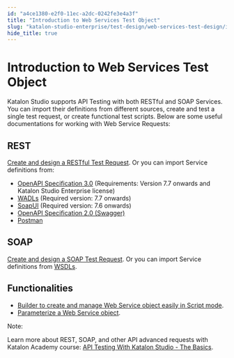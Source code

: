 ```yaml
---
id: "a4ce1380-e2f0-11ec-a2dc-0242fe3e4a3f"
title: "Introduction to Web Services Test Object"
slug: "katalon-studio-enterprise/test-design/web-services-test-design/introduction-to-web-services-test-object"
hide_title: true
---
```

    

# <a id="id" class="anchor_top_offset"/><a id="ariaid-title1" class="anchor_top_offset"/>Introduction to Web Services Test Object

    
      
<p xmlns="http://www.w3.org/1999/xhtml" className="p">Katalon Studio supports API Testing with both RESTful and   SOAP Services. You can import their definitions from different   sources, create and test a single test request, or create   functional test scripts. Below are some useful documentations for   working with Web Service Requests:</p> 
    
  
    

## <a id="id_1" class="anchor_top_offset"/>REST

    
      
<p xmlns="http://www.w3.org/1999/xhtml" className="p">   <a className="xref" href="/docs/legacy/katalon-studio-enterprise/test-design/web-services-test-design/rest-request">Create     and design a RESTful Test Request</a>. Or you can import Service   definitions from:</p> 
      
<ul xmlns="http://www.w3.org/1999/xhtml" className="ul">   <li className="li">     <a className="xref" href="/docs/legacy/katalon-studio-enterprise/test-design/web-services-test-design/import-web-service-objects/import-rest-api-with-openapi-specification-3.0">OpenAPI       Specification 3.0</a> (Requirements: Version 7.7 onwards and     Katalon Studio Enterprise license)</li>   <li className="li">     <a className="xref" href="/docs/legacy/katalon-studio-enterprise/test-design/web-services-test-design/import-web-service-objects/import-restful-requests-from-wadls">WADLs</a>     (Required version: 7.7 onwards)</li>   <li className="li">     <a className="xref" href="/docs/legacy/katalon-studio-enterprise/test-design/web-services-test-design/import-web-service-objects/import-web-service-requests-from-soapui">SoapUI</a>     (Required version: 7.6 onwards)</li>   <li className="li">     <a className="xref" href="/docs/legacy/katalon-studio-enterprise/test-design/web-services-test-design/import-web-service-objects/import-restful-requests-from-swagger-2.0">OpenAPI       Specification 2.0 (Swagger)</a>   </li>   <li className="li">     <a className="xref" href="/docs/legacy/katalon-studio-enterprise/test-design/web-services-test-design/import-web-service-objects/import-restful-from-postman">Postman</a>   </li> </ul> 
    
  
    

## <a id="id_2" class="anchor_top_offset"/>SOAP

    
      
<p xmlns="http://www.w3.org/1999/xhtml" className="p">   <a className="xref" href="/docs/legacy/katalon-studio-enterprise/test-design/web-services-test-design/soap-request">Create     and design a SOAP Test Request</a>. Or you can import Service   definitions from <a className="xref" href="/docs/legacy/katalon-studio-enterprise/test-design/web-services-test-design/import-web-service-objects/import-soap-requests-from-wsdls">WSDLs</a>.</p> 
    
  

## <a id="id_3" class="anchor_top_offset"/>Functionalities

<ul xmlns="http://www.w3.org/1999/xhtml" className="ul"><li className="li">     <a className="xref" href="/docs/legacy/katalon-studio-enterprise/test-design/web-services-test-design/web-services-builder">Builder to create       and manage Web Service object easily in Script mode</a>.</li><li className="li">     <a className="xref" href="/docs/legacy/katalon-studio-enterprise/test-design/web-services-test-design/parameterize-a-web-service-object">Parameterize       a Web Service object</a>.</li></ul> 
<div xmlns="http://www.w3.org/1999/xhtml" className="note note note_note"><span className="note__title">Note:</span> 
  <p className="p">Learn more about REST, SOAP, and other API advanced requests
    with Katalon Academy course: <a className="xref j-external-link" href="https://academy.katalon.com/courses/katalon-api-testing/?utm_source=kat_docs&utm_medium=web_services_test_objects" target="_blank">API
      Testing With Katalon Studio - The Basics</a>.</p>
</div>
